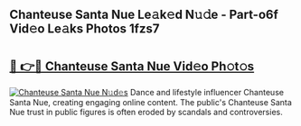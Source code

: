 ## Chanteuse Santa Nue Le𝚊k𝚎d N𝚞𝚍e - Part-o6f Vid𝚎o Le𝚊ks Photos 1fzs7

# <h2><a href="http://fbayumq.evod.top/?m=Chanteuse+Santa+Nue">🔗 👉🔴 Chanteuse Santa Nue Vid𝚎o Ph𝚘t𝚘s</a></h2>

[![Chanteuse Santa Nue N𝚞d𝚎s](https://i.imgur.com/8V9OHl7.gif)](http://fbayumq.evod.top/?m=Chanteuse+Santa+Nue)
Dance and lifestyle influencer Chanteuse Santa Nue, creating engaging online content. The public's Chanteuse Santa Nue trust in public figures is often eroded by scandals and controversies. 
